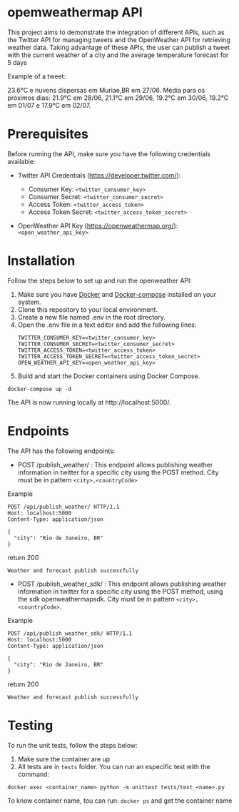 # opemweathermap API

This project aims to demonstrate the integration of different APIs, such as the Twitter API for managing tweets and the OpenWeather API for retrieving weather data.
Taking advantage of these APIs, the user can publish a tweet with the current weather of a city and the average temperature forecast for 5 days

Example of a tweet:

   23.6°C e nuvens dispersas em Muriae,BR em 27/06. Média para os próximos dias: 21.9°C em 28/06, 21.1°C em 29/06, 19.2°C em 30/06, 19.2°C em 01/07 e 17.9°C em 02/07.
# Prerequisites
Before running the API, make sure you have the following credentials available:

- Twitter API Credentials (https://developer.twitter.com/): 

    - Consumer Key: `<twitter_consumer_key>`
    - Consumer Secret: `<twitter_consumer_secret>`
    - Access Token: `<twitter_access_token>`
    - Access Token Secret: `<twitter_access_token_secret>`
- OpenWeather API Key (https://openweathermap.org/): `<open_weather_api_key>`

# Installation 

Follow the steps below to set up and run the openweather API:

1. Make sure you have [Docker](https://www.docker.com/) and [Docker-compose](https://docs.docker.com/compose/) installed on your system.
2. Clone this repository to your local environment.
3. Create a new file named .env in the root directory.
4. Open the .env file in a text editor and add the following lines:
   ```
   TWITTER_CONSUMER_KEY=<twitter_consumer_key>
   TWITTER_CONSUMER_SECRET=<twitter_consumer_secret>
   TWITTER_ACCESS_TOKEN=<twitter_access_token>
   TWITTER_ACCESS_TOKEN_SECRET=<twitter_access_token_secret>
   OPEN_WEATHER_API_KEY=<open_weather_api_key>
   ```
5. Build and start the Docker containers using Docker Compose.

` docker-compose up -d `

The API is now running locally at http://localhost:5000/.


# Endpoints

The API has the following endpoints:

- POST /publish_weather/<city> : This endpoint allows publishing weather information in twitter for a specific city using the POST method. City must be in pattern `<city>,<countryCode>`

Example

```
POST /api/publish_weather/ HTTP/1.1
Host: localhost:5000
Content-Type: application/json

{
  "city": "Rio de Janeiro, BR"
}
```

return 200

``` Weather and forecast publish successfully ```

- POST /publish_weather_sdk/<city> : This endpoint allows publishing weather information in twitter for a specific city using the POST method, using the sdk openweathermapsdk. City must be in pattern `<city>,<countryCode>`. 

Example

```
POST /api/publish_weather_sdk/ HTTP/1.1
Host: localhost:5000
Content-Type: application/json

{
  "city": "Rio de Janeiro, BR"
}
```

return 200

``` Weather and forecast publish successfully ```

# Testing
To run the unit tests, follow the steps below:
1. Make sure the container are up
2. All tests are in `tests` folder. You can run an especific test with the command:

` docker exec <container_name> python -m unittest tests/test_<name>.py `

To know container name, tou can run:
` docker ps `
and get the container name

